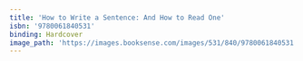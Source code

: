 ```yaml
---
title: 'How to Write a Sentence: And How to Read One'
isbn: '9780061840531'
binding: Hardcover
image_path: 'https://images.booksense.com/images/531/840/9780061840531.jpg'
---
```



